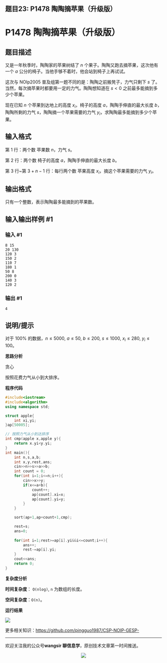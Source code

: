 ﻿## 题目23: P1478 陶陶摘苹果（升级版）

# P1478 陶陶摘苹果（升级版）

## 题目描述

又是一年秋季时，陶陶家的苹果树结了 $n$ 个果子。陶陶又跑去摘苹果，这次他有一个 $a$ 公分的椅子。当他手够不着时，他会站到椅子上再试试。

这次与 NOIp2005 普及组第一题不同的是：陶陶之前搬凳子，力气只剩下 $s$ 了。当然，每次摘苹果时都要用一定的力气。陶陶想知道在 $s<0$ 之前最多能摘到多少个苹果。

现在已知 $n$ 个苹果到达地上的高度 $x_i$，椅子的高度 $a$，陶陶手伸直的最大长度 $b$，陶陶所剩的力气 $s$，陶陶摘一个苹果需要的力气 $y_i$，求陶陶最多能摘到多少个苹果。

## 输入格式

第 $1$ 行：两个数 苹果数 $n$，力气 $s$。

第 $2$ 行：两个数 椅子的高度 $a$，陶陶手伸直的最大长度 $b$。

第 $3$ 行~第 $3+n-1$ 行：每行两个数 苹果高度 $x_i$，摘这个苹果需要的力气 $y_i$。

## 输出格式

只有一个整数，表示陶陶最多能摘到的苹果数。

## 输入输出样例 #1

### 输入 #1

```
8 15
20 130
120 3
150 2
110 7
180 1
50 8
200 0
140 3
120 2
```

### 输出 #1

```
4
```

## 说明/提示

对于 $100\%$ 的数据，$n\leq 5000$, $a\leq 50$, $b\leq 200$, $s\leq 1000$, $x_i\leq 280$, $y_i\leq 100$。



**思路分析**

贪心

按照花费力气从小到大排序。

**程序代码**

```c++
#include<iostream>
#include<algorithm> 
using namespace std;

struct apple{
    int xi,yi;
}ap[50005];

// 按照力气从小到达排序
int cmp(apple x,apple y){
    return x.yi<y.yi;
}
int main(){
    int n,s,a,b;
    int x,y,rest,ans;
    cin>>n>>s>>a>>b;
    int count = 0;
    for(int i=1;i<=n;i++){
        cin>>x>>y;
        if(x<=a+b){
            count++;
            ap[count].xi=x;
            ap[count].yi=y;
        }
    }

    sort(ap+1,ap+count+1,cmp);

    rest=s;
    ans=0;
    
    for(int i=1;rest>=ap[i].yi&&i<=count;i++){
        ans++;
        rest-=ap[i].yi;
    }
    cout<<ans;
    return 0;
} 
```

**复杂度分析**

**时间复杂度**： `O(nlog)`, `n` 为数组的长度。

**空间复杂度**：`O(n)`。

**运行结果**

<img src ="https://cdn.jsdelivr.net/gh/pingguo1987/CSP-NOIP-GESP-/image/pic/贪心/贪心_题目23：P1478 陶陶摘苹果（升级版）/image-20250410141706948.png" />



更多相关知识：https://github.com/pingguo1987/CSP-NOIP-GESP-

---

欢迎关注我的公众号**wangsir 聊信息学**，原创技术文章第一时间推送。

<center>
    <img src="https://cdn.jsdelivr.net/gh/pingguo1987/CSP-NOIP-GESP-/image/pic/公众号-扫码版.png">
</center>

